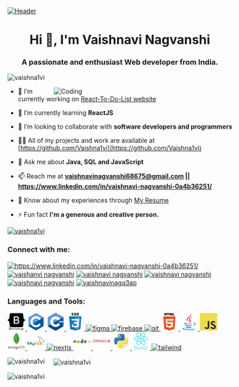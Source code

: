 [![Header](https://th.bing.com/th/id/R.16895b231b6da505e2e4acef02a3c1fe?rik=ngCtyDYUHuj4bw&pid=ImgRaw&r=0)](https://github.com/Vaishna1vi)
<h1 align="center">Hi 👋, I'm Vaishnavi Nagvanshi</h1>
<h3 align="center">A passionate and enthusiast Web developer from India.</h3>


<p align="left"> <img src="https://komarev.com/ghpvc/?username=vaishna1vi&label=Profile%20views&color=9828cc&style=flat" alt="vaishna1vi" /> </p>

<img align="right" alt="Coding" width="400" src="https://64.media.tumblr.com/2d0af9c90d1b1107313cc20bda01548a/tumblr_outwxnanpp1u79o2lo1_1280.gifv">

- 🔭 I’m currently working on [React-To-Do-List website](https://github.com/Vaishna1vi/To-Do-List-React)

- 🌱 I’m currently learning **ReactJS**

- 👯 I’m looking to collaborate with **software developers and programmers**

- 👨‍💻 All of my projects and work are available at [https://github.com/Vaishna1vi](https://github.com/Vaishna1vi)

- 💬 Ask me about **Java, SQL and JavaScript**

- 📫 Reach me at **vaishnavinagvanshi68675@gmail.com || https://www.linkedin.com/in/vaishnavi-nagvanshi-0a4b36251/**

- 📄 Know about my experiences through [My Resume](https://vitbhopalacin-my.sharepoint.com/:w:/g/personal/vaishnavinagvanshi2022_vitbhopal_ac_in/EVyQnVrXDOlMttixvz7INEgBQ4ehqB63dgehhAjGjElSiQ)

- ⚡ Fun fact **I'm a generous and creative person.**
  
<p align="left"> <a href="https://github.com/ryo-ma/github-profile-trophy"><img src="https://github-profile-trophy.vercel.app/?username=vaishna1vi" alt="vaishna1vi" /></a> </p>

<h3 align="left">Connect with me:</h3>
<p align="left">
<a href="https://linkedin.com/in/vaishnavi-nagvanshi-0a4b36251/" target="blank"><img align="center" src="https://raw.githubusercontent.com/rahuldkjain/github-profile-readme-generator/master/src/images/icons/Social/linked-in-alt.svg" alt="https://www.linkedin.com/in/vaishnavi-nagvanshi-0a4b36251/" height="30" width="40" /></a>
<a href="https://fb.com/vaishnavi.nagvanshi.7/" target="blank"><img align="center" src="https://raw.githubusercontent.com/rahuldkjain/github-profile-readme-generator/master/src/images/icons/Social/facebook.svg" alt="vaishanvi nagvanshi" height="30" width="40" /></a>
<a href="https://instagram.com/vaishnavinagvanshi/" target="blank"><img align="center" src="https://raw.githubusercontent.com/rahuldkjain/github-profile-readme-generator/master/src/images/icons/Social/instagram.svg" alt="vaishnavi nagvanshi" height="30" width="40" /></a>
<a href="https://www.hackerrank.com/vaishnavinagvan1" target="blank"><img align="center" src="https://raw.githubusercontent.com/rahuldkjain/github-profile-readme-generator/master/src/images/icons/Social/hackerrank.svg" alt="vaishnavi nagvanshi" height="30" width="40" /></a>
<a href="https://www.leetcode.com/Vaishna1vi/" target="blank"><img align="center" src="https://raw.githubusercontent.com/rahuldkjain/github-profile-readme-generator/master/src/images/icons/Social/leet-code.svg" alt="vaishnavi nagvanshi" height="30" width="40" /></a>
<a href="https://auth.geeksforgeeks.org/user/vaishnavinagq3ap" target="blank"><img align="center" src="https://raw.githubusercontent.com/rahuldkjain/github-profile-readme-generator/master/src/images/icons/Social/geeks-for-geeks.svg" alt="vaishnavinagq3ap" height="30" width="40" /></a>
</p>

<h3 align="left">Languages and Tools:</h3>
<p align="left"> <a href="https://getbootstrap.com" target="_blank" rel="noreferrer"> <img src="https://raw.githubusercontent.com/devicons/devicon/master/icons/bootstrap/bootstrap-plain-wordmark.svg" alt="bootstrap" width="40" height="40"/> </a> <a href="https://www.cprogramming.com/" target="_blank" rel="noreferrer"> <img src="https://raw.githubusercontent.com/devicons/devicon/master/icons/c/c-original.svg" alt="c" width="40" height="40"/> </a> <a href="https://www.w3schools.com/cpp/" target="_blank" rel="noreferrer"> <img src="https://raw.githubusercontent.com/devicons/devicon/master/icons/cplusplus/cplusplus-original.svg" alt="cplusplus" width="40" height="40"/> </a> <a href="https://www.w3schools.com/css/" target="_blank" rel="noreferrer"> <img src="https://raw.githubusercontent.com/devicons/devicon/master/icons/css3/css3-original-wordmark.svg" alt="css3" width="40" height="40"/> </a> <a href="https://www.figma.com/" target="_blank" rel="noreferrer"> <img src="https://www.vectorlogo.zone/logos/figma/figma-icon.svg" alt="figma" width="40" height="40"/> </a> <a href="https://firebase.google.com/" target="_blank" rel="noreferrer"> <img src="https://www.vectorlogo.zone/logos/firebase/firebase-icon.svg" alt="firebase" width="40" height="40"/> </a> <a href="https://git-scm.com/" target="_blank" rel="noreferrer"> <img src="https://www.vectorlogo.zone/logos/git-scm/git-scm-icon.svg" alt="git" width="40" height="40"/> </a> <a href="https://www.w3.org/html/" target="_blank" rel="noreferrer"> <img src="https://raw.githubusercontent.com/devicons/devicon/master/icons/html5/html5-original-wordmark.svg" alt="html5" width="40" height="40"/> </a> <a href="https://www.java.com" target="_blank" rel="noreferrer"> <img src="https://raw.githubusercontent.com/devicons/devicon/master/icons/java/java-original.svg" alt="java" width="40" height="40"/> </a> <a href="https://developer.mozilla.org/en-US/docs/Web/JavaScript" target="_blank" rel="noreferrer"> <img src="https://raw.githubusercontent.com/devicons/devicon/master/icons/javascript/javascript-original.svg" alt="javascript" width="40" height="40"/> </a> <a href="https://www.mongodb.com/" target="_blank" rel="noreferrer"> <img src="https://raw.githubusercontent.com/devicons/devicon/master/icons/mongodb/mongodb-original-wordmark.svg" alt="mongodb" width="40" height="40"/> </a> <a href="https://www.mysql.com/" target="_blank" rel="noreferrer"> <img src="https://raw.githubusercontent.com/devicons/devicon/master/icons/mysql/mysql-original-wordmark.svg" alt="mysql" width="40" height="40"/> </a> <a href="https://nextjs.org/" target="_blank" rel="noreferrer"> <img src="https://cdn.worldvectorlogo.com/logos/nextjs-2.svg" alt="nextjs" width="40" height="40"/> </a> <a href="https://nodejs.org" target="_blank" rel="noreferrer"> <img src="https://raw.githubusercontent.com/devicons/devicon/master/icons/nodejs/nodejs-original-wordmark.svg" alt="nodejs" width="40" height="40"/> </a> <a href="https://www.oracle.com/" target="_blank" rel="noreferrer"> <img src="https://raw.githubusercontent.com/devicons/devicon/master/icons/oracle/oracle-original.svg" alt="oracle" width="40" height="40"/> </a> <a href="https://www.python.org" target="_blank" rel="noreferrer"> <img src="https://raw.githubusercontent.com/devicons/devicon/master/icons/python/python-original.svg" alt="python" width="40" height="40"/> </a> <a href="https://reactjs.org/" target="_blank" rel="noreferrer"> <img src="https://raw.githubusercontent.com/devicons/devicon/master/icons/react/react-original-wordmark.svg" alt="react" width="40" height="40"/> </a> <a href="https://tailwindcss.com/" target="_blank" rel="noreferrer"> <img src="https://www.vectorlogo.zone/logos/tailwindcss/tailwindcss-icon.svg" alt="tailwind" width="40" height="40"/> </a> </p>


<p><img align="left" src="https://github-readme-stats.vercel.app/api/top-langs?username=vaishna1vi&show_icons=true&theme=onedark&title_color=e87dda&text_color=e6e0e0&bg_color=21171f&locale=en&layout=compact" alt="vaishna1vi" /></p>


<p>&nbsp; &nbsp; &nbsp;<img align="center" src="https://github-readme-stats.vercel.app/api?username=vaishna1vi&show_icons=true&theme=radical&locale=en" alt="vaishna1vi" /></p>


<p><img align="center" src="https://github-readme-streak-stats.herokuapp.com/?user=vaishna1vi&theme=dark" alt="vaishna1vi" /></p>
